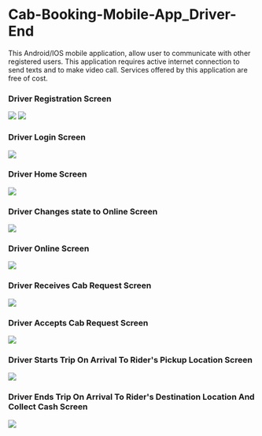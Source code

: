 # Cab-Booking-Mobile-App_Driver-End
This Android/IOS mobile application, allow user to communicate with other registered users.
This application requires active internet connection to send texts and to make video call.
Services offered by this application are free of cost.


### Driver Registration Screen
![](../main/screenshots/1.jpg)
![](../main/screenshots/1_2.JPG)

### Driver Login Screen
![](../main/screenshots/2.JPG)


### Driver Home Screen
![](../main/screenshots/3.jpeg)

### Driver Changes state to Online Screen
![](../main/screenshots/4.jpeg)

### Driver Online Screen
![](../main/screenshots/5.jpeg)

### Driver Receives Cab Request Screen
![](../main/screenshots/6.jpeg)

### Driver Accepts Cab Request Screen
![](../main/screenshots/7.jpeg)

### Driver Starts Trip On Arrival To Rider's Pickup Location Screen
![](../main/screenshots/8.jpeg)

### Driver Ends Trip On Arrival To Rider's Destination Location And Collect Cash Screen
![](../main/screenshots/9.jpeg)

